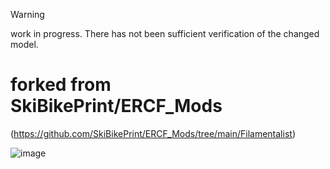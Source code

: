 > [!WARNING]
> work in progress. There has not been sufficient verification of the changed model.

# forked from SkiBikePrint/ERCF_Mods

(https://github.com/SkiBikePrint/ERCF_Mods/tree/main/Filamentalist)

![image](https://github.com/v6cl/Filamentalist_Mods/assets/16078263/75c64bee-d331-4b5c-91b4-af9b1e87e916)
